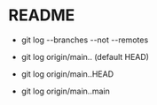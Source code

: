 # README

- git log --branches --not --remotes

- git log origin/main.. (default HEAD)
- git log origin/main..HEAD
- git log origin/main..main
